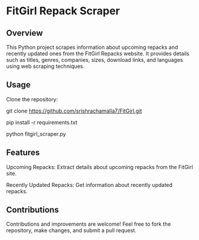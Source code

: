 # FitGirl Repack Scraper

## Overview

This Python project scrapes information about upcoming repacks and recently updated ones from the FitGirl Repacks website. It provides details such as titles, genres, companies, sizes, download links, and languages using web scraping techniques.

## Usage

Clone the repository:

  
   git clone https://github.com/srishrachamalla7/FitGirl.git


   pip install -r requirements.txt
   
   python fitgirl_scraper.py  


## Features
Upcoming Repacks: Extract details about upcoming repacks from the FitGirl site.

Recently Updated Repacks: Get information about recently updated repacks.

## Contributions
Contributions and improvements are welcome! Feel free to fork the repository, make changes, and submit a pull request.


